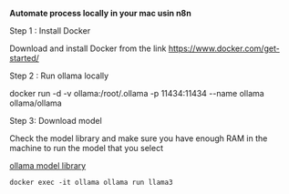 **Automate process locally in your mac usin n8n**

Step 1 : Install Docker

Download and install Docker from the link https://www.docker.com/get-started/

Step 2 : Run ollama locally

 docker run -d -v ollama:/root/.ollama -p 11434:11434 --name ollama ollama/ollama 

Step 3: Download model

Check the model library and make sure you have enough RAM in the machine to run the model that you select

[ollama model library](https://github.com/ollama/ollama?tab=readme-ov-file#model-library)

<code>docker exec -it ollama ollama run llama3</code>

